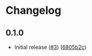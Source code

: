 # Changelog

## 0.1.0

- Initial release ([#3](https://github.com/spautz/changesets-changelog-format/issues/3)) ([6805b2c](https://github.com/spautz/changesets-changelog-format/commit/6805b2c19ae999271d1db8c3de78f472169ff6c1))
